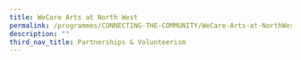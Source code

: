 ```yaml
---
title: WeCare Arts at North West
permalink: /programmes/CONNECTING-THE-COMMUNITY/WeCare-Arts-at-NorthWest
description: ""
third_nav_title: Partnerships & Volunteerism
---
```



